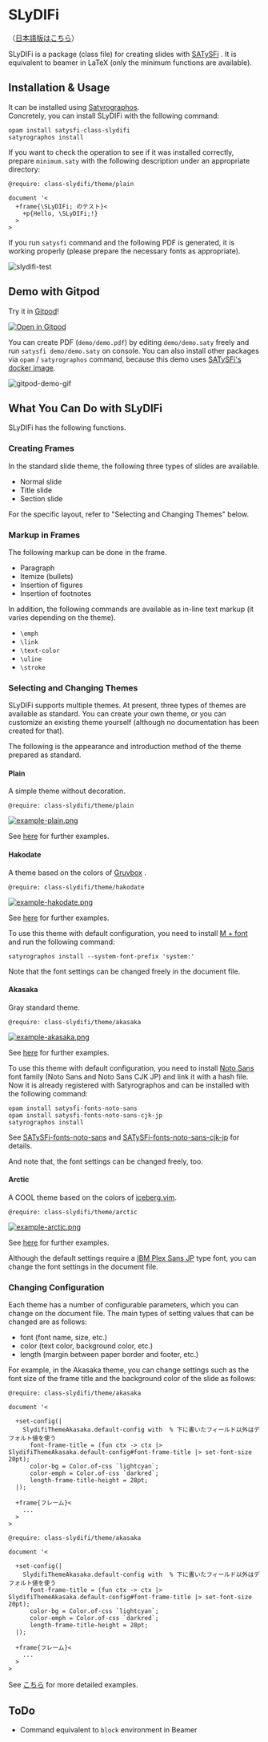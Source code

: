# SLyDIFi

（[日本語版はこちら](README-ja.md)）

SLyDIFi is a package (class file) for creating slides with [SATySFi](https://github.com/gfngfn/SATySFi) . It is equivalent to beamer in LaTeX (only the minimum functions are available).

## Installation & Usage

It can be installed using [Satyrographos](https://github.com/gfngfn/SATySFi/wiki/Satyrographos).<br>Concretely, you can install SLyDIFi with the following command:

```
opam install satysfi-class-slydifi
satyrographos install
```

If you want to check the operation to see if it was installed correctly, prepare `minimum.saty` with the following description under an appropriate directory:

```
@require: class-slydifi/theme/plain

document '<
  +frame{\SLyDIFi; のテスト}<
    +p{Hello, \SLyDIFi;!}
  >
>
```

If you run `satysfi` command and the following PDF is generated, it is working properly (please prepare the necessary fonts as appropriate).

![slydifi-test](fig/slydifi-test.png)

## Demo with Gitpod

Try it in [Gitpod](https://gitpod.io)!

[![Open in Gitpod](https://gitpod.io/button/open-in-gitpod.svg)](https://gitpod.io/#https://github.com/monaqa/slydifi)

You can create PDF (`demo/demo.pdf`) by editing `demo/demo.saty` freely and run `satysfi demo/demo.saty` on console.
You can also install other packages via `opam` / `satyrographos` command, because this demo uses [SATySFi's docker image](https://github.com/amutake/satysfi-docker).

![gitpod-demo-gif](https://user-images.githubusercontent.com/48883418/93006630-8d70c200-f599-11ea-8777-d3d5afbacf25.gif)

## What You Can Do with SLyDIFi

SLyDIFi has the following functions.

### Creating Frames

In the standard slide theme, the following three types of slides are available.

- Normal slide
- Title slide
- Section slide

For the specific layout, refer to "Selecting and Changing Themes" below.

### Markup in Frames

The following markup can be done in the frame.

- Paragraph
- Itemize (bullets)
- Insertion of figures
- Insertion of footnotes

In addition, the following commands are available as in-line text markup (it varies depending on the theme).

- ``\emph``
- ``\link``
- ``\text-color``
- ``\uline``
- ``\stroke``

### Selecting and Changing Themes

SLyDIFi supports multiple themes. At present, three types of themes are available as standard. You can create your own theme, or you can customize an existing theme yourself (although no documentation has been created for that).

The following is the appearance and introduction method of the theme prepared as standard.

#### Plain

A simple theme without decoration.

```
@require: class-slydifi/theme/plain
```

[![example-plain.png](fig/example-plain.png)](example/plain.pdf)

See [here](example/plain.pdf) for further examples.

#### Hakodate

A theme based on the colors of [Gruvbox](https://github.com/gruvbox-community/gruvbox) .

```
@require: class-slydifi/theme/hakodate
```

[![example-hakodate.png](fig/example-hakodate.png)](example/hakodate.pdf)

See [here](example/hakodate.pdf) for further examples.


To use this theme with default configuration, you need to install [M + font](https://mplus-fonts.osdn.jp/about.html) and run the following command:

```
satyrographos install --system-font-prefix 'system:'
```

Note that the font settings can be changed freely in the document file.

#### Akasaka

Gray standard theme.

```
@require: class-slydifi/theme/akasaka
```

[![example-akasaka.png](fig/example-akasaka.png)](example/akasaka.pdf)

See [here](example/akasaka.pdf) for further examples.

To use this theme with default configuration, you need to install [Noto Sans](https://www.google.com/get/noto/) font family (Noto Sans and Noto Sans CJK JP) and link it with a hash file.<br>Now it is already registered with Satyrographos and can be installed with the following command:

```
opam install satysfi-fonts-noto-sans
opam install satysfi-fonts-noto-sans-cjk-jp
satyrographos install
```

See
[SATySFi-fonts-noto-sans](https://github.com/zeptometer/SATySFi-fonts-noto-sans)
and
[SATySFi-fonts-noto-sans-cjk-jp](https://github.com/zeptometer/SATySFi-fonts-noto-sans-cjk-jp)
for details.

And note that, the font settings can be changed freely, too.

#### Arctic

A COOL theme based on the colors of [iceberg.vim](https://github.com/cocopon/iceberg.vim).

```
@require: class-slydifi/theme/arctic
```

[![example-arctic.png](fig/example-arctic.png)](example/arctic.pdf)

See [here](example/arctic.pdf) for further examples.

Although the default settings require a
[IBM Plex Sans JP](https://github.com/IBM/plex/releases/tag/v5.2.1) type font,
you can change the font settings in the document file.

### Changing Configuration

Each theme has a number of configurable parameters, which you can change on the document file.
The main types of setting values that can be changed are as follows:

- font (font name, size, etc.)
- color (text color, background color, etc.)
- length (margin between paper border and footer, etc.)

For example, in the Akasaka theme, you can change settings such as the font size of the frame title and the background color of the slide as follows:

```
@require: class-slydifi/theme/akasaka

document '<

  +set-config(|
    SlydifiThemeAkasaka.default-config with  % 下に書いたフィールド以外はデフォルト値を使う
      font-frame-title = (fun ctx -> ctx |> SlydifiThemeAkasaka.default-config#font-frame-title |> set-font-size 20pt);
      color-bg = Color.of-css `lightcyan`;
      color-emph = Color.of-css `darkred`;
      length-frame-title-height = 28pt;
  |);

  +frame{フレーム}<
    ...
  >
>
```
```
@require: class-slydifi/theme/akasaka

document '<

  +set-config(|
    SlydifiThemeAkasaka.default-config with  % 下に書いたフィールド以外はデフォルト値を使う
      font-frame-title = (fun ctx -> ctx |> SlydifiThemeAkasaka.default-config#font-frame-title |> set-font-size 20pt);
      color-bg = Color.of-css `lightcyan`;
      color-emph = Color.of-css `darkred`;
      length-frame-title-height = 28pt;
  |);

  +frame{フレーム}<
    ...
  >
>
```

See [こちら](example/akasaka-user-config.saty) for more detailed examples.

## ToDo

- Command equivalent to `block` environment in Beamer

